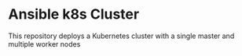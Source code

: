 # Ansible k8s Cluster

This repository deploys a Kubernetes cluster with a single master and multiple worker nodes
